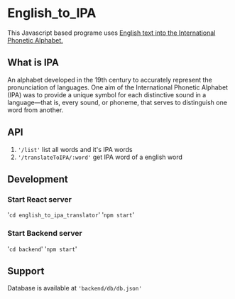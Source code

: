 # English_to_IPA
This Javascript based programe uses [English text into the International Phonetic Alphabet.](https://en.wikipedia.org/wiki/International_Phonetic_Alphabet)
## What is IPA
 An alphabet developed in the 19th century to accurately represent the pronunciation of languages. One aim of the International Phonetic Alphabet (IPA) was to provide a unique symbol for each distinctive sound in a language—that is, every sound, or phoneme, that serves to distinguish one word from another.

 ## API
 1. `'/list'`
 list all words and it's IPA words
 2. `'/translateToIPA/:word'`
 get IPA word of a english word

## Development
### Start React server
'`cd english_to_ipa_translator`'
'`npm start`'
### Start Backend server
'`cd backend`'
'`npm start`'
 ## Support
Database is available at `'backend/db/db.json'`

